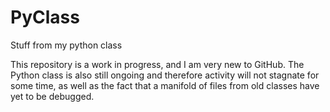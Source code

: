 # PyClass
Stuff from my python class

This repository is a work in progress, and I am very new to GitHub. The Python class is also still ongoing and therefore activity will not stagnate for some time, 
as well as the fact that a manifold of files from old classes have yet to be debugged.
